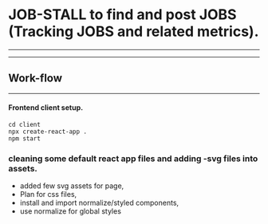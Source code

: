 # JOB-STALL to find and post JOBS (Tracking JOBS and related metrics).

---

---

## Work-flow

---

#### Frontend client setup.

```
cd client
npx create-react-app .
npm start
```

### cleaning some default react app files and adding -svg files into assets.

- added few svg assets for page,
- Plan for css files,
- install and import normalize/styled components,
- use normalize for global styles
